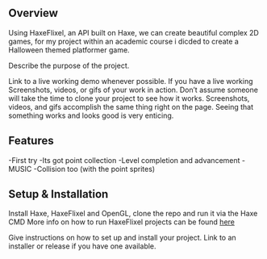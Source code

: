 ## Overview
Using HaxeFlixel, an API built on Haxe, we can create beautiful complex 2D games, for my project within an academic course i dicded to create a Halloween themed platformer game.

Describe the purpose of the project.

Link to a live working demo whenever possible. If you have a live working
Screenshots, videos, or gifs of your work in action. Don’t assume someone will take the time to clone your project to see how it works. Screenshots, videos, and gifs accomplish the same thing right on the page. Seeing that something works and looks good is very enticing.


## Features
-First try 
-Its got point collection
-Level completion and advancement 
-MUSIC
-Collision too (with the point sprites)


## Setup & Installation
Install Haxe, HaxeFlixel and OpenGL,
clone the repo and run it via the Haxe CMD
More info on how to run HaxeFlixel projects can be found [here](https://haxeflixel.com/documentation/)

Give instructions on how to set up and install your project.
Link to an installer or release if you have one available.

